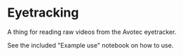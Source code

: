 Eyetracking
===========

A thing for reading raw videos from the Avotec eyetracker.

See the included "Example use" notebook on how to use.